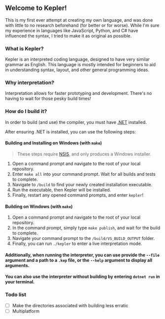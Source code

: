 ## Welcome to Kepler!
This is my first ever attempt at creating my own language, and was done with little to no research beforehand (for better or for worse). While I'm sure my experience in languages like JavaScript, Python, and C# have influenced the syntax, I tried to make it as original as possible.

### What is Kepler?
Kepler is an interpreted coding language, designed to have very similar grammar as English. This language is mostly intended for beginners to aid in understanding syntax, layout, and other general programming ideas.

### Why interpretation?
Interpretation allows for faster prototyping and development. There's no having to wait for those pesky build times!

### How do I build it?
In order to build (and use) the compiler, you must have [.NET](https://dotnet.microsoft.com/download) installed.

After ensuring .NET is installed, you can use the following steps:

#### **Building and Installing on Windows** (with `make`)
> These steps require [NSIS](https://nsis.sourceforge.io/Main_Page), and only produces a Windows installer.
1. Open a command prompt and navigate to the root of your local repository.
2. Enter `make all` into your command prompt. Wait for all builds and tests to complete.
3. Navigate to `/build` to find your newly created installation executable.
4. Run the executable, then Kepler will be installed.
5. Finally, restart any opened command prompts, and enter `kepler`!

#### **Building on Windows** (with `make`)
1. Open a command prompt and navigate to the root of your local repository.
2. In the command prompt, simply type `make publish`, and wait for the build to complete.
3. Navigate your command prompt to the `/build/VS_BUILD_OUTPUT` folder.
4. Finally, you can run `./kepler` to enter a live interpretation mode.

#### **Additionally**, when running the interpreter, you can use provide the `--file` argument and a path to a `.kep` file, or the `--help` argument to display all arguments.
#### You can also use the interpreter **without building** by entering `dotnet run` in your terminal.

### Todo list
- [ ] Make the directories associated with building less erratic
- [ ] Multiplatform
